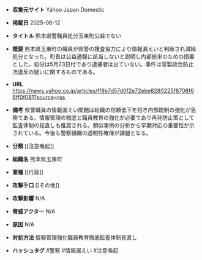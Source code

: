 - **収集元サイト**
Yahoo Japan Domestic

- **掲載日**
2025-06-12

- **タイトル**
熊本県警職員処分玉東町公益でない

- **概要**
熊本県玉東町の職員が県警の捜査協力により情報漏えいと判断され減給処分となった。町長は公益通報に該当しないと説明し内部統率のための措置とした。処分は5月23日付であり逮捕者は出ていない。事件は官製談合防止法違反の疑いに関するものである。

- **URL**
https://news.yahoo.co.jp/articles/ff8b7d57d0f2e72ebe8280225f8708f66ff0f081?source=rss

- **備考**
県警職員の情報漏えい問題は組織の信頼低下を招き内部統制の強化が急務である。情報管理の徹底と職員教育の強化が必要であり再発防止策として監査体制の見直しも推奨される。類似事例の分析から早期対応の重要性が示されている。今後も警察組織の透明性確保が課題となる。

- **分類**
[[注意喚起]]

- **組織名**
熊本県玉東町

- **業種**
[[行政]]

- **攻撃手口**
[[その他]]

- **攻撃影響**
N/A

- **脅威アクター**
N/A

- **原因**
N/A

- **対処方法**
情報管理強化職員教育徹底監査体制見直し

- **ハッシュタグ**
#警察 #情報漏えい #注意喚起
